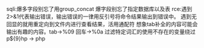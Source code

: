 sqli:爆多字段别忘了用group_concat
爆字段别忘了指定数据库以及表
rce:遇到2>&1代表输出错误，输出错误的一律用反引号将命令结果输出到错误中。
遇到无回显的就用重定向到文件内进行查看结果，活用通配符
想象tab补全的内容可能会输出有趣的内容。tab->%09 回车->%0a
过滤特定词汇的使用不存在的变量绕过p${9}hp -> php